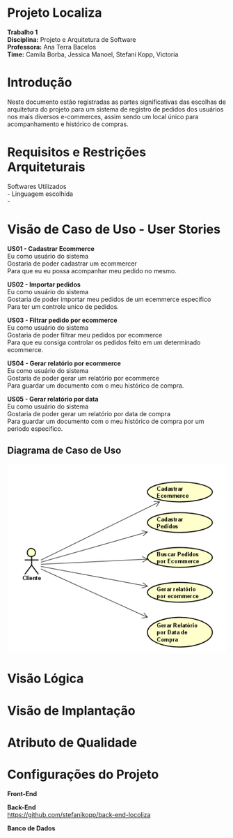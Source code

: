 # Projeto Localiza 
<b>Trabalho 1</b> <br>
<b>Disciplina:</b> Projeto e Arquitetura de Software <br>
<b>Professora:</b> Ana Terra Bacelos <br>
<b>Time:</b> Camila Borba, Jessica Manoel, Stefani Kopp, Victoria

# Introdução
Neste documento estão registradas as partes significativas das escolhas de arquitetura do projeto para um sistema de registro de pedidos dos usuários nos mais diversos e-commerces, assim sendo um local único para acompanhamento e histórico de compras.

# Requisitos e Restrições Arquiteturais
Softwares Utilizados <br>
     - 
Linguagem escolhida <br>
     -

# Visão de Caso de Uso - User Stories

<b>US01 - Cadastrar Ecommerce</b><br>
     Eu como usuário do sistema <br>
     Gostaria de poder cadastrar um ecommercer<br>
     Para que eu eu possa acompanhar meu pedido no mesmo.
     
<b>US02 - Importar pedidos</b><br>
     Eu como usuário do sistema <br>
     Gostaria de poder importar meu pedidos de um ecemmerce especifico <br>
     Para ter um controle unico de pedidos.
     
<b>US03 - Filtrar pedido por ecommerce</b><br>
     Eu como usuário do sistema <br>
     Gostaria de poder filtrar meu pedidos por ecommerce<br>
     Para que eu consiga controlar os pedidos feito em um determinado ecommerce.
     
<b>US04 - Gerar relatório por ecommerce</b><br>
     Eu como usuário do sistema<br>
     Gostaria de poder gerar um relatório por ecommerce<br>
     Para guardar um documento com o meu histórico de compra.
     
<b>US05 - Gerar relatório por data</b><br>
     Eu como usuário do sistema<br>
     Gostaria de poder gerar um relatório por data de compra<br>
     Para guardar um documento com o meu histórico de compra por um periodo especifico.
     
<h2>Diagrama de Caso de Uso</h2> 

![Alt Text](https://github.com/stefanikopp/trabalho-1/blob/main/diagrama-caso-de-uso.PNG)

# Visão Lógica

# Visão de Implantação

# Atributo de Qualidade

# Configurações do Projeto
<b>Front-End</b><br>

<b>Back-End</b><br>
https://github.com/stefanikopp/back-end-locoliza

<b>Banco de Dados</b><br>
